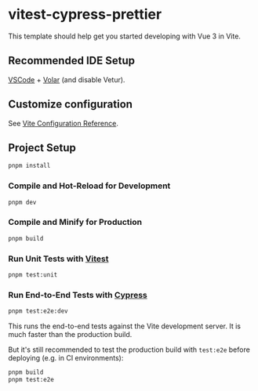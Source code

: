 # vitest-cypress-prettier

This template should help get you started developing with Vue 3 in Vite.

## Recommended IDE Setup

[VSCode](https://code.visualstudio.com/) + [Volar](https://marketplace.visualstudio.com/items?itemName=Vue.volar) (and disable Vetur).

## Customize configuration

See [Vite Configuration Reference](https://vite.dev/config/).

## Project Setup

```sh
pnpm install
```

### Compile and Hot-Reload for Development

```sh
pnpm dev
```

### Compile and Minify for Production

```sh
pnpm build
```

### Run Unit Tests with [Vitest](https://vitest.dev/)

```sh
pnpm test:unit
```

### Run End-to-End Tests with [Cypress](https://www.cypress.io/)

```sh
pnpm test:e2e:dev
```

This runs the end-to-end tests against the Vite development server.
It is much faster than the production build.

But it's still recommended to test the production build with `test:e2e` before deploying (e.g. in CI environments):

```sh
pnpm build
pnpm test:e2e
```
